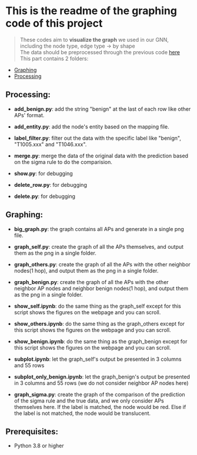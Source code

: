 # This is the readme of the graphing code of this project  
> These codes aim to **visualize the graph** we used in our GNN, including the node type, edge type → by shape  
> The data should be preprocessed through the previous code [here](https://github.com/Bai1026/Intern-IIS/tree/main/Audit-log_Analysis/code/GNN/processing)  
> This part contains 2 folders:
- [Graphing](https://github.com/Bai1026/Intern-IIS/tree/main/Audit-log_Analysis/code/graphing/graphing_code)
- [Processing](https://github.com/Bai1026/Intern-IIS/tree/main/Audit-log_Analysis/code/graphing/processing_code)

## Processing:  
- **add_benign.py**: add the string "benign" at the last of each row like other APs' format.
- **add_entity.py**: add the node's entity based on the mapping file.
- **label_filter.py**: filter out the data with the specific label like "benign", "T1005.xxx" and "T1046.xxx".
- **merge.py**: merge the data of the original data with the prediction based on the sigma rule to do the comparision.

- **show.py**: for debugging
- **delete_row.py**: for debugging
- **delete.py**: for debugging

## Graphing:
- **big_graph.py**: the graph contains all APs and generate in a single png file.  

- **graph_self.py**: create the graph of all the APs themselves, and output them as the png in a single folder.
- **graph_others.py**: create the graph of all the APs with the other neighbor nodes(1 hop), and output them as the png in a single folder.
- **graph_benign.py**: create the graph of all the APs with the other neighbor AP nodes and neighbor benign nodes(1 hop), and output them as the png in a single folder.

- **show_self.ipynb**: do the same thing as the graph_self except for this script shows the figures on the webpage and you can scroll.
- **show_others.ipynb**: do the same thing as the graph_others except for this script shows the figures on the webpage and you can scroll.
- **show_benign.ipynb**: do the same thing as the graph_benign except for this script shows the figures on the webpage and you can scroll.

- **subplot.ipynb**: let the graph_self's output be presented in 3 columns and 55 rows
- **subplot_only_benign.ipynb**: let the graph_benign's output be presented in 3 columns and 55 rows (we do not consider neighbor AP nodes here)

- **graph_sigma.py**: create the graph of the comparison of the prediction of the sigma rule and the true data, and we only consider APs themselves here. If the label is matched, the node would be red. Else if the label is not matched, the node would be translucent.

## Prerequisites:
- Python 3.8 or higher
